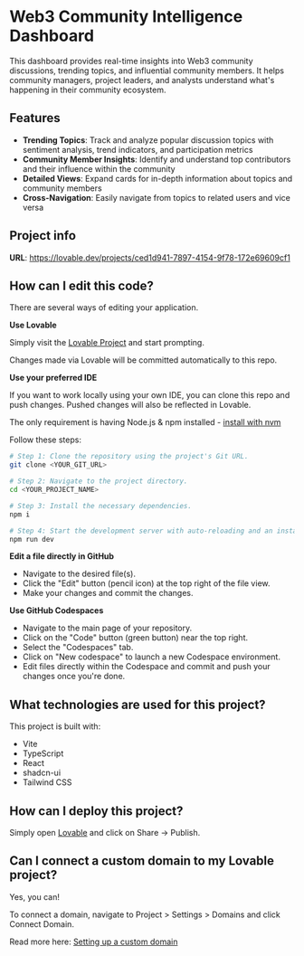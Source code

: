
# Web3 Community Intelligence Dashboard

This dashboard provides real-time insights into Web3 community discussions, trending topics, and influential community members. It helps community managers, project leaders, and analysts understand what's happening in their community ecosystem.

## Features

- **Trending Topics**: Track and analyze popular discussion topics with sentiment analysis, trend indicators, and participation metrics
- **Community Member Insights**: Identify and understand top contributors and their influence within the community
- **Detailed Views**: Expand cards for in-depth information about topics and community members
- **Cross-Navigation**: Easily navigate from topics to related users and vice versa

## Project info

**URL**: https://lovable.dev/projects/ced1d941-7897-4154-9f78-172e69609cf1

## How can I edit this code?

There are several ways of editing your application.

**Use Lovable**

Simply visit the [Lovable Project](https://lovable.dev/projects/ced1d941-7897-4154-9f78-172e69609cf1) and start prompting.

Changes made via Lovable will be committed automatically to this repo.

**Use your preferred IDE**

If you want to work locally using your own IDE, you can clone this repo and push changes. Pushed changes will also be reflected in Lovable.

The only requirement is having Node.js & npm installed - [install with nvm](https://github.com/nvm-sh/nvm#installing-and-updating)

Follow these steps:

```sh
# Step 1: Clone the repository using the project's Git URL.
git clone <YOUR_GIT_URL>

# Step 2: Navigate to the project directory.
cd <YOUR_PROJECT_NAME>

# Step 3: Install the necessary dependencies.
npm i

# Step 4: Start the development server with auto-reloading and an instant preview.
npm run dev
```

**Edit a file directly in GitHub**

- Navigate to the desired file(s).
- Click the "Edit" button (pencil icon) at the top right of the file view.
- Make your changes and commit the changes.

**Use GitHub Codespaces**

- Navigate to the main page of your repository.
- Click on the "Code" button (green button) near the top right.
- Select the "Codespaces" tab.
- Click on "New codespace" to launch a new Codespace environment.
- Edit files directly within the Codespace and commit and push your changes once you're done.

## What technologies are used for this project?

This project is built with:

- Vite
- TypeScript
- React
- shadcn-ui
- Tailwind CSS

## How can I deploy this project?

Simply open [Lovable](https://lovable.dev/projects/ced1d941-7897-4154-9f78-172e69609cf1) and click on Share -> Publish.

## Can I connect a custom domain to my Lovable project?

Yes, you can!

To connect a domain, navigate to Project > Settings > Domains and click Connect Domain.

Read more here: [Setting up a custom domain](https://docs.lovable.dev/tips-tricks/custom-domain#step-by-step-guide)
